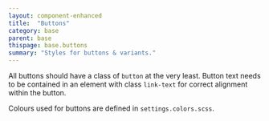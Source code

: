 ```yaml
---
layout: component-enhanced
title:  "Buttons"
category: base
parent: base
thispage: base.buttons
summary: "Styles for buttons & variants."
---
```


All buttons should have a class of `button` at the very least. Button text needs to be contained in an element with class `link-text` for correct alignment within the button.

Colours used for buttons are defined in `settings.colors.scss`.
